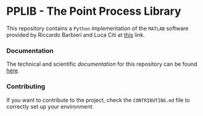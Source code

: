# PPLIB - The Point Process Library

This repository contains a `Python` implementation of the `MATLAB` software provided by Riccardo Barbieri and Luca Citi at [this](http://users.neurostat.mit.edu/barbieri/pphrv) link.

### Documentation

The technical and scientific *documentation* for this repository can be found [here](https://andreabonvini.github.io/pplib/).

### Contributing

If you want to contribute to the project, check the `CONTRIBUTING.md` file to correctly set up your environment.
